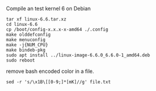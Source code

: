 
Compile an test kernel 6 on Debian

    tar xf linux-6.6.tar.xz
    cd linux-6.6
    cp /boot/config-x.x.x-x-amd64 ./.config
    make olddefconfig
    make menuconfig
    make -j{NUM_CPU}
    make bindeb-pkg
    sudo apt install ../linux-image-6.6.0_6.6.0-1_amd64.deb
    sudo reboot


remove bash encoded color in a file.

    sed -r 's/\x1B\[[0-9;]*[mK]//g' file.txt
